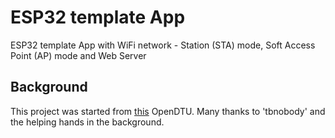 # ESP32 template App
ESP32 template App with WiFi network - Station (STA) mode, Soft Access Point (AP) mode and Web Server


## Background

This project was started from [this](https:/https://github.com/tbnobody/OpenDTU/tree/master) OpenDTU.
Many thanks to 'tbnobody' and the helping hands in the background.

